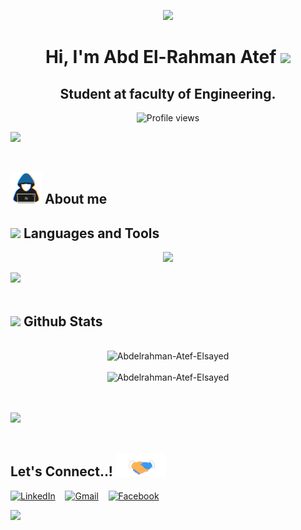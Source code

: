 <p align="center">
  <img style="width:8rem; height:auto" src="https://cdn.dribbble.com/users/1787323/screenshots/10091971/media/d43c019bfeff34be8816481e843ea8c1.png"/>
</p>

<h1 align="center">Hi, I'm Abd El-Rahman Atef <img width="30px" src="https://raw.githubusercontent.com/iampavangandhi/iampavangandhi/master/gifs/Hi.gif"></h1>

<h2 font-size="20" align="center">Student at faculty of Engineering.</h2>

<div align="center">
    <img src="https://komarev.com/ghpvc/?username=Abdelrahman-Atef-Elsayed" alt="Profile views" />
</div>


<img src="https://user-images.githubusercontent.com/73097560/115834477-dbab4500-a447-11eb-908a-139a6edaec5c.gif"><br><br>


## <picture><img src = "https://github.com/0xAbdulKhalid/0xAbdulKhalid/raw/main/assets/mdImages/about_me.gif" width = 50px></picture> **About me**

<!-- <picture> <img align="right" src="https://github.com/0xAbdulKhalid/0xAbdulKhalid/raw/main/assets/mdImages/Right_Side.gif" width = 250px></picture>
 -->
<!--  - **Languages**:
    
    ![C](https://img.shields.io/badge/C%20-%232370ED.svg?style=for-the-badge&logo=c&logoColor=white)
    ![C++](https://img.shields.io/badge/C++%20-%2300599C.svg?style=for-the-badge&logo=c%2B%2B&logoColor=white)
    ![Python](https://img.shields.io/badge/Python%20-%2314354C.svg?style=for-the-badge&logo=python&logoColor=white)
    <a href="https://www.java.com" target="_blank"> 
      <img src="https://img.shields.io/badge/Java-007396.svg?style=for-the-badge&logo=java&logoColor=white" 
        alt="java"/> 
    
 - **Front-End Development**:

   ![HTML5](https://img.shields.io/badge/HTML5%20-%23E34F26.svg?style=for-the-badge&logo=html5&logoColor=white)
   ![CSS3](https://img.shields.io/badge/CSS%20-%231572B6.svg?style=for-the-badge&logo=css3&logoColor=white)
   ![JavaScript](https://img.shields.io/badge/JavaScript%20-%23F7DF1E.svg?style=for-the-badge&logo=javascript&logoColor=black)
   
 - **Softwares and Tools**:

    ![Git](https://img.shields.io/badge/git-%23F05033.svg?style=for-the-badge&logo=git&logoColor=white)
    ![GitHub](https://img.shields.io/badge/github-%23121011.svg?style=for-the-badge&logo=github&logoColor=white)
    ![Linux](https://img.shields.io/badge/Linux-FCC624?style=for-the-badge&logo=linux&logoColor=black)  -->
    
##  <img src="https://media.giphy.com/media/iY8CRBdQXODJSCERIr/giphy.gif" width="35"> **Languages and Tools**

<p align="center">
    <a href="https://github.com/Abdelrahman-Atef-Elsayed">
    	<img src="https://skillicons.dev/icons?i=c,cpp,java,py,html,css,js,bootstrap,postman,nodejs,express,mongodb,mysql,git,github,docker,tensorflow,pytorch,linux,vscode,eclipse,atom,idea,azure&theme=dark&perline=12" />
    </a>

<img src="https://user-images.githubusercontent.com/73097560/115834477-dbab4500-a447-11eb-908a-139a6edaec5c.gif"><br><br>

	
## <img src="https://media.giphy.com/media/iY8CRBdQXODJSCERIr/giphy.gif" width="35"><b> Github Stats </b>
<br>

	
<div align="center">
    <img src="https://github-readme-stats.vercel.app/api/top-langs?username=Abdelrahman-Atef-Elsayed&show_icons=true&theme=tokyonight&hide_border=true&locale=en&layout=compact" alt="Abdelrahman-Atef-Elsayed" />
    <br>
    <br>
	<img src="https://github-readme-stats.vercel.app/api?username=Abdelrahman-Atef-Elsayed&show_icons=true&theme=tokyonight&hide_border=true&locale=en" alt="Abdelrahman-Atef-Elsayed" />
</div>

<br>
<br>
	
<img src="https://user-images.githubusercontent.com/73097560/115834477-dbab4500-a447-11eb-908a-139a6edaec5c.gif"><br><br>
	
## <b> Let's Connect..!</b> <img src="https://github.com/0xAbdulKhalid/0xAbdulKhalid/raw/main/assets/mdImages/handshake.gif" width ="80">

<div align='left'>
  <a href="https://www.linkedin.com/in/abd-el-rahman-atef-a711031a8/" target="_blank"><img src="https://img.shields.io/badge/linkedin-Abd_ElRahman_Atef-blue?style=for-the-badge&logo=linkedin&logoColor=white" alt="LinkedIn"></a>&nbsp;&nbsp;&nbsp;
  <a href="mailto:bodyatef253@gmail.com" target="_blank"><img src="https://img.shields.io/badge/gmail-Abd_ElRahman_Atef-red?style=for-the-badge&logo=gmail&logoColor=white" alt="Gmail"></a>&nbsp;&nbsp;&nbsp;
  <a href="https://web.facebook.com/abdelrahman.fleifel.9" target="_blank"><img src="https://img.shields.io/badge/facebook-Abd_ElRahman_Atef-blue?style=for-the-badge&logo=facebook&logoColor=white" alt="Facebook"></a>
</div>
 
<img src="https://user-images.githubusercontent.com/73097560/115834477-dbab4500-a447-11eb-908a-139a6edaec5c.gif"><br><br>
